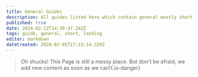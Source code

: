 ```yaml
---
title: General Guides
description: All guides listed here which contain general mostly short guides around all topics.
published: true
date: 2024-02-12T14:39:47.242Z
tags: guide, general, short, landing
editor: markdown
dateCreated: 2024-02-05T17:23:14.329Z
---
```


>Oh shucks!
This Page is still a messy place. But don't be afraid, we add new content as soon as we can!{.is-danger}

